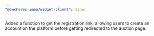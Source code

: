 ```yaml
---
"@encheres-immo/widget-client": minor
---
```


Added a function to get the registration link, allowing users to create an account on the platform before getting redirected to the auction page.
